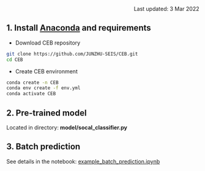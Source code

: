 <p align="right">Last updated: 3 Mar 2022</p>

## 1. Install [Anaconda](https://www.anaconda.com/) and requirements
* Download CEB repository
```bash
git clone https://github.com/JUNZHU-SEIS/CEB.git
cd CEB
```
* Create CEB environment
```bash
conda create -n CEB
conda env create -f env.yml
conda activate CEB
```
## 2. Pre-trained model
Located in directory: **model/socal_classifier.py**
## 3. Batch prediction
See details in the notebook: [example_batch_prediction.ipynb](docs/example_batch_prediction.ipynb)
